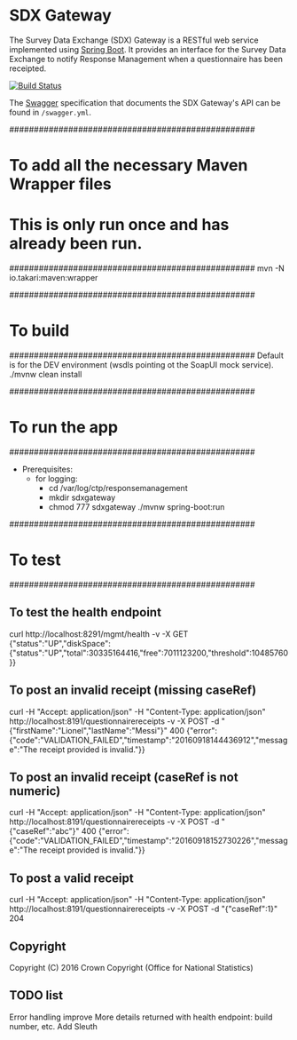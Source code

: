 # SDX Gateway
The Survey Data Exchange (SDX) Gateway is a RESTful web service implemented using [Spring Boot](http://projects.spring.io/spring-boot/). It provides an interface for the Survey Data Exchange to notify Response Management when a questionnaire has been receipted.

[![Build Status](https://travis-ci.org/ONSdigital/rm-sdx-gateway.svg?branch=master)](https://travis-ci.org/ONSdigital/rm-sdx-gateway)

The [Swagger](http://swagger.io/) specification that documents the SDX Gateway's API can be found in `/swagger.yml`.


##################################################
# To add all the necessary Maven Wrapper files
#
# This is only run once and has already been run.
##################################################
mvn -N io.takari:maven:wrapper


##################################################
# To build
##################################################
Default is for the DEV environment (wsdls pointing ot the SoapUI mock service).
./mvnw clean install


##################################################
# To run the app
##################################################
- Prerequisites:
    - for logging:
        - cd /var/log/ctp/responsemanagement
        - mkdir sdxgateway
        - chmod 777 sdxgateway
./mvnw spring-boot:run


##################################################
# To test
##################################################
## To test the health endpoint
curl http://localhost:8291/mgmt/health -v -X GET
{"status":"UP","diskSpace":{"status":"UP","total":30335164416,"free":7011123200,"threshold":10485760}}


## To post an invalid receipt (missing caseRef)
curl -H "Accept: application/json" -H "Content-Type: application/json" http://localhost:8191/questionnairereceipts -v -X POST -d "{\"firstName\":\"Lionel\",\"lastName\":\"Messi\"}"
400 {"error":{"code":"VALIDATION_FAILED","timestamp":"20160918144436912","message":"The receipt provided is invalid."}}


## To post an invalid receipt (caseRef is not numeric)
curl -H "Accept: application/json" -H "Content-Type: application/json" http://localhost:8191/questionnairereceipts -v -X POST -d "{\"caseRef\":\"abc\"}"
400 {"error":{"code":"VALIDATION_FAILED","timestamp":"20160918152730226","message":"The receipt provided is invalid."}}


## To post a valid receipt
curl -H "Accept: application/json" -H "Content-Type: application/json" http://localhost:8191/questionnairereceipts -v -X POST -d "{\"caseRef\":1}"
204


## Copyright
Copyright (C) 2016 Crown Copyright (Office for National Statistics)


## TODO list
Error handling improve
More details returned with health endpoint: build number, etc.
Add Sleuth

